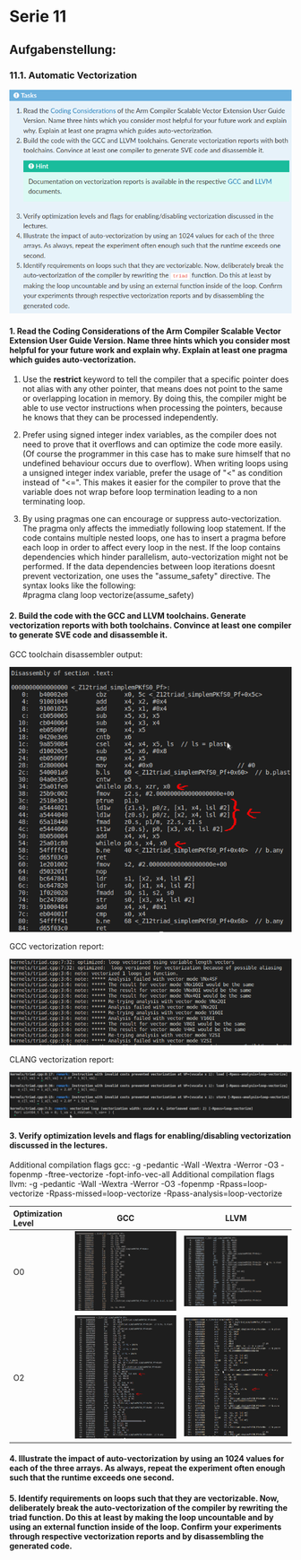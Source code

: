 # Serie 11

## Aufgabenstellung:

### 11.1. Automatic Vectorization


![Task 11.1.](https://github.com/kroppel/hpc-repo/blob/main/11_Back_to_the_Compiler/images/11.1.png)

#### 1. Read the Coding Considerations of the Arm Compiler Scalable Vector Extension User Guide Version. Name three hints which you consider most helpful for your future work and explain why. Explain at least one pragma which guides auto-vectorization.

1. Use the __restrict__ keyword to tell the compiler that a specific pointer does not alias with any other pointer,
that means does not point to the same or overlapping location in memory. By doing this, the compiler might be able
to use vector instructions when processing the pointers, because he knows that they can be processed independently.

2. Prefer using signed integer index variables, as the compiler does not need to prove that it overflows and can optimize the code more easily. (Of course the programmer in this case has to make sure himself that no undefined behaviour occurs due to overflow).
When writing loops using a unsigned integer index variable, prefer the usage of "<" as condition instead of "<=". This makes it easier for the compiler to prove that the variable does not wrap before loop termination leading to a non terminating loop.

3. By using pragmas one can encourage or suppress auto-vectorization. The pragma only affects the immediatly following loop statement. If the code contains multiple nested loops, one has to insert a pragma before each loop in order to affect every loop in the nest. If the loop contains dependencies which hinder parallelism, auto-vectorization might not be performed. If the data dependencies between loop iterations doesnt prevent vectorization, one uses the "assume_safety" directive. The syntax looks like the following:  
#pragma clang loop vectorize(assume_safety)


#### 2. Build the code with the GCC and LLVM toolchains. Generate vectorization reports with both toolchains. Convince at least one compiler to generate SVE code and disassemble it.

GCC toolchain disassembler output:  

![triad disassembler output](https://github.com/kroppel/hpc-repo/blob/main/11_Back_to_the_Compiler/images/disassembler_output_triad.png)

GCC vectorization report:  

![vectorization report gcc](https://github.com/kroppel/hpc-repo/blob/main/11_Back_to_the_Compiler/images/vectorization_report_gcc.png)

CLANG vectorization report:  

![vectorization report clang](https://github.com/kroppel/hpc-repo/blob/main/11_Back_to_the_Compiler/images/vectorization_report_clang.png)

#### 3. Verify optimization levels and flags for enabling/disabling vectorization discussed in the lectures.

Additional compilation flags gcc: -g -pedantic -Wall -Wextra -Werror -O3 -fopenmp -ftree-vectorize -fopt-info-vec-all
Additional compilation flags llvm: -g -pedantic -Wall -Wextra -Werror -O3 -fopenmp -Rpass=loop-vectorize -Rpass-missed=loop-vectorize -Rpass-analysis=loop-vectorize

| Optimization Level | GCC       | LLVM      |
| :----              | :----:    | :----:    |
| O0                 | ![no vectorization performed](https://github.com/kroppel/hpc-repo/blob/main/11_Back_to_the_Compiler/images/disassembly-gcc-O0-with-additional-flags.png) | ![no vectorization performed](https://github.com/kroppel/hpc-repo/blob/main/11_Back_to_the_Compiler/images/disassembly-clang-O0-with-additional-flags.png) |
| O2                 | ![vectorization with NEON instructions performed](https://github.com/kroppel/hpc-repo/blob/main/11_Back_to_the_Compiler/images/disassembly-clang-O2-with-additional-flags.png) | ![vectorization with NEON instructions performed](https://github.com/kroppel/hpc-repo/blob/main/11_Back_to_the_Compiler/images/disassembly-gcc-O2-with-additional-flags.png) |




#### 4. Illustrate the impact of auto-vectorization by using an 1024 values for each of the three arrays. As always, repeat the experiment often enough such that the runtime exceeds one second.

#### 5. Identify requirements on loops such that they are vectorizable. Now, deliberately break the auto-vectorization of the compiler by rewriting the triad function. Do this at least by making the loop uncountable and by using an external function inside of the loop. Confirm your experiments through respective vectorization reports and by disassembling the generated code.
